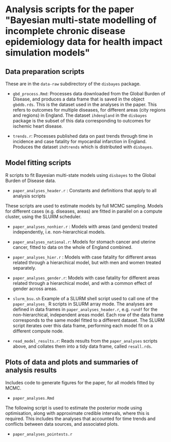 # Analysis scripts for the paper "Bayesian multi-state modelling of incomplete chronic disease epidemiology data for health impact simulation models"


## Data preparation scripts

These are in the `data-raw` subdirectory of the `disbayes` package. 

* `gbd_process.Rmd`:  Processes data downloaded from the Global Burden of Disease, and produces a data frame that is saved in the object `gbddb.rds`.  This is the dataset used in the analyses in the paper.  This refers to outcomes for multiple diseases, for different areas (city regions and regions) in England.   The dataset `ihdengland` in the `disbayes` package is the subset of this data corresponding to outcomes for ischemic heart disease.

* `trends.r`: Processes published data on past trends through time in incidence and case fatality for myocardial infarction in England.  Produces the dataset `ihdtrends` which is distributed with `disbayes`. 


## Model fitting scripts 

R scripts to fit Bayesian multi-state models using `disbayes` to the Global Burden of Disease data. 

* `paper_analyses_header.r` : Constants and definitions that apply to all analysis scripts

These scripts are used to estimate models by full MCMC sampling.  Models for different cases (e.g. diseases, areas) are fitted in parallel on a compute cluster, using the SLURM scheduler. 

* `paper_analyses_nonhier.r` : Models with areas (and genders) treated independently, i.e. non-hierarchical models. 

* `paper_analyses_national.r`: Models for stomach cancer and uterine cancer, fitted to data on the whole of England combined. 

* `paper_analyses_hier.r` : Models with case fatality for different areas related through a hierarchical model, but with men and women treated separately. 

* `paper_analyses_gender.r`: Models with case fatality for different areas related through a hierarchical model, and with a common effect of gender across areas. 

* `slurm_bsu.sh` Example of a SLURM shell script used to call one of the `paper_analyses_` R scripts in SLURM array mode.  The analyses are defined in data frames in `paper_analyses_header.r`, e.g. `rundf` for the non-hierarchical, independent areas model.  Each row of the data frame corresponds to the same model fitted to a different dataset.  The SLURM script iterates over this data frame, performing each model fit on a different compute node.

* `read_model_results.r`: Reads results from the `paper_analyses` scripts above, and collates them into a tidy data frame, called `resall.rds`.


## Plots of data and plots and summaries of analysis results 

Includes code to generate figures for the paper, for all models fitted by MCMC. 

* `paper_analyses.Rmd`

The following script is used to estimate the posterior mode using optimisation, along with approximate credible intervals, where this is required.   This includes the analyses that accounted for time trends and conflicts between data sources, and associated plots. 

* `paper_analyses_pointests.r`
